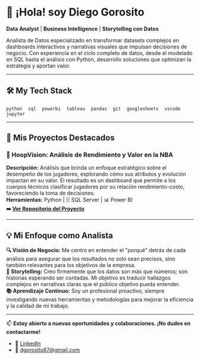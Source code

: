 # 👋 ¡Hola! soy Diego Gorosito  
**Data Analyst** | **Business Intelligence** | **Storytelling con Datos**

Analista de Datos especializado en transformar datasets complejos en dashboards interactivos y narrativas visuales que impulsan decisiones de negocio. Con experiencia en el ciclo completo de datos, desde el modelado en SQL hasta el análisis con Python, desarrollo soluciones que optimizan la estrategia y aportan valor.

---

## 🛠️ My Tech Stack

`python` &nbsp;&nbsp; `sql` &nbsp;&nbsp; `powerbi` &nbsp;&nbsp; `tableau` &nbsp;&nbsp; `pandas` &nbsp;&nbsp; `git` &nbsp;&nbsp; `googlesheets` &nbsp;&nbsp; `vscode` &nbsp;&nbsp; `jupyter`

---

## 🚀 Mis Proyectos Destacados

### 🏀 HoopVision: Análisis de Rendimiento y Valor en la NBA  
**Descripción:** Análisis que brinda un enfoque estratégico sobre el desempeño de los jugadores, explorando cómo sus atributos y evolución impactan en su valor. El resultado es un dashboard que permite a los cuerpos técnicos clasificar jugadores por su relación rendimiento-costo, favoreciendo la toma de decisiones.  
**Herramientas:** Python | 🗄️ SQL Server | 📊 Power BI  
**➡️ [Ver Repositorio del Proyecto](https://github.com/JuanSebastian9/hoopvision-nba-analytics)**

---

## 💡 Mi Enfoque como Analista

**🔍 Visión de Negocio:** Me centro en entender el "porqué" detrás de cada análisis para asegurar que los resultados no solo sean precisos, sino también relevantes para los objetivos de la empresa.  
**📖 Storytelling:** Creo firmemente que los datos son más que números; son historias esperando ser contadas. Mi objetivo es traducir hallazgos complejos en narrativas claras que el público objetivo pueda entender.  
**📚 Aprendizaje Continuo:** Soy un profesional proactivo, siempre investigando nuevas herramientas y metodologías para mejorar la eficiencia y la calidad de mi trabajo.

---

📫 **Estoy abierto a nuevas oportunidades y colaboraciones. ¡No dudes en contactarme!**

- 🔗 [LinkedIn](https://www.linkedin.com/in/diego-gorosito)  
- 📧 dgorosito87@gmail.com

